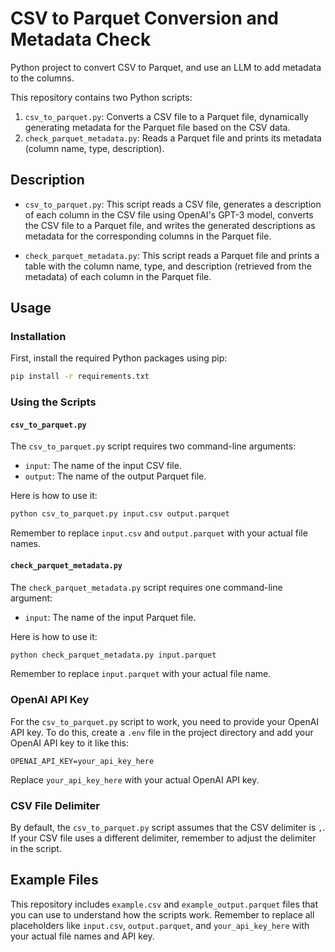 # CSV to Parquet Conversion and Metadata Check

Python project to convert CSV to Parquet, and use an LLM to add metadata to the columns. 

This repository contains two Python scripts:
1. `csv_to_parquet.py`: Converts a CSV file to a Parquet file, dynamically generating metadata for the Parquet file based on the CSV data.
2. `check_parquet_metadata.py`: Reads a Parquet file and prints its metadata (column name, type, description).

## Description

- `csv_to_parquet.py`: This script reads a CSV file, generates a description of each column in the CSV file using OpenAI's GPT-3 model, converts the CSV file to a Parquet file, and writes the generated descriptions as metadata for the corresponding columns in the Parquet file.
  
- `check_parquet_metadata.py`: This script reads a Parquet file and prints a table with the column name, type, and description (retrieved from the metadata) of each column in the Parquet file.

## Usage

### Installation

First, install the required Python packages using pip:

```bash
pip install -r requirements.txt
```

### Using the Scripts

#### `csv_to_parquet.py`

The `csv_to_parquet.py` script requires two command-line arguments:
- `input`: The name of the input CSV file.
- `output`: The name of the output Parquet file.

Here is how to use it:

```bash
python csv_to_parquet.py input.csv output.parquet
```

Remember to replace `input.csv` and `output.parquet` with your actual file names.

#### `check_parquet_metadata.py`

The `check_parquet_metadata.py` script requires one command-line argument:
- `input`: The name of the input Parquet file.

Here is how to use it:

```bash
python check_parquet_metadata.py input.parquet
```

Remember to replace `input.parquet` with your actual file name.

### OpenAI API Key

For the `csv_to_parquet.py` script to work, you need to provide your OpenAI API key. To do this, create a `.env` file in the project directory and add your OpenAI API key to it like this:

```
OPENAI_API_KEY=your_api_key_here
```

Replace `your_api_key_here` with your actual OpenAI API key.

### CSV File Delimiter

By default, the `csv_to_parquet.py` script assumes that the CSV delimiter is `,`. If your CSV file uses a different delimiter, remember to adjust the delimiter in the script.

## Example Files

This repository includes `example.csv` and `example_output.parquet` files that you can use to understand how the scripts work. 
Remember to replace all placeholders like `input.csv`, `output.parquet`, and `your_api_key_here` with your actual file names and API key.
